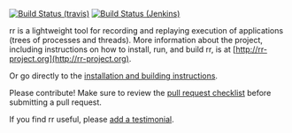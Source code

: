 [![Build Status (travis)](https://travis-ci.org/mozilla/rr.svg?branch=master "Travis")](https://travis-ci.org/mozilla/rr) [![Build Status (Jenkins)](http://45.55.219.138:8080/job/rr/badge/icon "Jenkins")](http://45.55.219.138:8080/job/rr/)

rr is a lightweight tool for recording and replaying execution of applications (trees of processes and threads).  More information about the project, including instructions on how to install, run, and build rr, is at [http://rr-project.org](http://rr-project.org).

Or go directly to the [installation and building instructions](https://github.com/mozilla/rr/wiki/Building-And-Installing).

Please contribute!  Make sure to review the [pull request checklist](/CONTRIBUTING.md) before submitting a pull request.

If you find rr useful, please [add a testimonial](https://github.com/mozilla/rr/wiki/Testimonials).
